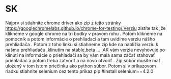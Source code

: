 
# SK
Najprv si  stiahnite chrome driver ako zip z tejto stránky https://googlechromelabs.github.io/chrome-for-testing/.Verziu zistíte tak ,že klikneme v google chrome na tri bodky v pravom rohu . Potom klikneme na pomocník a potom informácie o prehliadaci a  tam uvidíme  verziu nášho prehliadača . Potom z toho linku si stiahneme zip kde na nabližia verziu k našmu prehliadaču ,klinutím na stable,beta ... .AK vám verzia nevyhovuje po klinutí na informácie o priehladači sa by vám  mala sama začať stahovať priehladač a potom treba zatvoriť a na novo otvoriť . Zip súbor musíte mať uložený v tom istom priečinku ako python súbor.
Potom si v príkazovom riadku stiahnite selenium cez tento príkaz pip #install selenium==4.2.0
